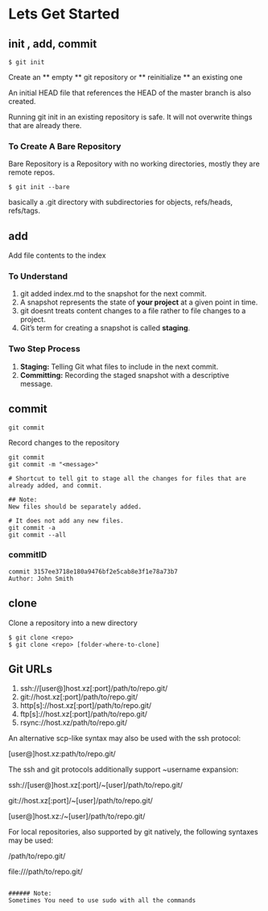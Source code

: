 # Lets Get Started

## init , add, commit

```
$ git init
```
Create an ** empty ** git repository or ** reinitialize ** an existing one

An initial HEAD file that references the HEAD of the master branch is also created.

Running git init in an existing repository is safe. It will not overwrite things that are already there.

### To Create A Bare Repository
Bare Repository is a Repository with no working directories, mostly they are remote repos.

```
$ git init --bare
```

basically a .git directory with subdirectories for objects, refs/heads, refs/tags. 

## add

Add file contents to the index

### To Understand

1.  git added index.md to the snapshot for the next commit.
2.  A snapshot represents the state of **your project** at a given point in time.
3.  git doesnt treats content changes to a file rather to file changes to a project.
4.  Git’s term for creating a snapshot is called **staging**.

### Two Step Process

1.  **Staging:** Telling Git what files to include in the next commit.
2.  **Committing:** Recording the staged snapshot with a descriptive message.


## commit
```
git commit
```

Record changes to the repository

```
git commit
git commit -m "<message>"

# Shortcut to tell git to stage all the changes for files that are already added, and commit. 

## Note:
New files should be separately added.

# It does not add any new files.
git commit -a
git commit --all
```

### commitID
```
commit 3157ee3718e180a9476bf2e5cab8e3f1e78a73b7
Author: John Smith
```

## clone

Clone a repository into a new directory

```
$ git clone <repo>
$ git clone <repo> [folder-where-to-clone]
```

## Git URLs
1.  ssh://[user@]host.xz[:port]/path/to/repo.git/
2.  git://host.xz[:port]/path/to/repo.git/
3.  http[s]://host.xz[:port]/path/to/repo.git/
4.  ftp[s]://host.xz[:port]/path/to/repo.git/
5.  rsync://host.xz/path/to/repo.git/

An alternative scp-like syntax may also be used with the ssh protocol:

[user@]host.xz:path/to/repo.git/

The ssh and git protocols additionally support ~username expansion:

ssh://[user@]host.xz[:port]/~[user]/path/to/repo.git/

git://host.xz[:port]/~[user]/path/to/repo.git/

[user@]host.xz:/~[user]/path/to/repo.git/

For local repositories, also supported by git natively, the following syntaxes may be used:

/path/to/repo.git/

file:///path/to/repo.git/
```

###### Note:
Sometimes You need to use sudo with all the commands
